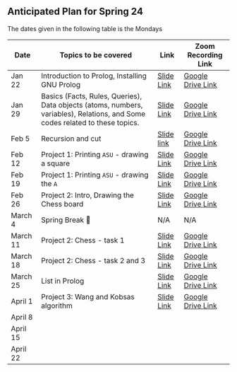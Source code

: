 ## Anticipated Plan for Spring 24 
The dates given in the following table is the Mondays


|Date|Topics to be covered|Link|Zoom Recording Link|
|----|--------------------|----|-------------------|
|Jan 22|Introduction to Prolog, Installing GNU Prolog|[Slide Link](./Recitation-1/CSE%20259%20-%20Recitation%201.pdf)|[Google Drive Link](https://drive.google.com/file/d/1foyIr6Qtm2-4neIFu4h-CBJrc5Wi1cKD/view?usp=sharing)|
|Jan 29|Basics (Facts, Rules, Queries), Data objects (atoms, numbers, variables), Relations, and Some codes related to these topics.|[Slide Link](./Recitation-2/CSE%20259%20-%20Recitation%202.pdf)|[Google Drive Link](https://drive.google.com/file/d/1h0LA9Cp9exUuR6zP_vL-82XuCpiDOCw7/view?usp=sharing)|
|Feb 5|Recursion and cut|[Slide link](./Recitation-3/CSE%20259%20-%20Recitation%203.pdf)|[Google Drive Link](https://drive.google.com/file/d/1VVFP_lWo-ehoqwaE6OGiFxpLghdQWeL3/view?usp=sharing)|
|Feb 12|Project 1: Printing `ASU` - drawing a square|[Slide Link](./Recitation-4/CSE%20259%20-%20Recitation%204.pdf)|[Google Drive Link](https://drive.google.com/file/d/12pTT-vUUV-ql7hRVHBZG6KSYW4Dwy1nO/view?usp=sharing)|
|Feb 19|Project 1: Printing `ASU` - drawing the `A`|[Slide Link](./Recitation-5/CSE%20259%20-%20Recitation%205.pdf)|[Google Drive Link](https://drive.google.com/file/d/1yfI0hxdcUnjpzjgQvigt3wctKjtNFzd7/view?usp=sharing)|
|Feb 26|Project 2: Intro, Drawing the Chess board|[Slide Link](./Recitation-6/CSE%20259%20-%20Recitation%206.pdf)|[Google Drive Link](https://drive.google.com/file/d/1rLU7iMc5zmY1rNf19Yq5XVCXDugin_oi/view?usp=sharing)|
|March 4|Spring Break 🌴|N/A|N/A|
|March 11|Project 2: Chess - task 1|[Slide Link](../ASU-CSE-259-Prolog/Recitation-7/CSE%20259%20-%20Recitation%207.pdf)|[Google Drive Link](https://drive.google.com/file/d/1I2wiBmPXR_eoDfxKWmRa9nTlBFbaZTVn/view?usp=sharing)|
|March 18|Project 2: Chess - task 2 and 3|[Slide Link](../ASU-CSE-259-Prolog/Recitation-7/CSE%20259%20-%20Recitation%208.pdf)|[Google Drive Link](https://drive.google.com/file/d/12omEmbTXz5ZDjFVd-M2lIC_B8lzt_Ymq/view?usp=sharing)|
|March 25|List in Prolog|[Slide Link](../ASU-CSE-259-Prolog/Recitation-9/CSE%20259%20-%20Recitation%209.pdf)|[Google Drive Link](https://drive.google.com/file/d/18EIuhj7QqSZDE8Fx2-66yIe4gKNLDhPi/view?usp=sharing)|
|April 1|Project 3: Wang and Kobsas algorithm|[Slide Link](./Recitation-10/CSE%20259%20-%20Recitation%2010.pdf)|[Google Drive Link](https://drive.google.com/file/d/1vSrXJhBhsisDh7gIaVkP0oDGguPOZs3N/view?usp=sharing)|
|April 8||||
|April 15||||
|April 22||||
